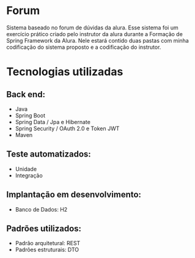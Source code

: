 # Forum
Sistema baseado no forum de dúvidas da alura. Esse sistema foi um exercício prático criado pelo instrutor da alura durante a Formação de Spring Framework da Alura. Nele estará contido duas pastas com minha codificação do sistema proposto e a codificação do instrutor.

# Tecnologias utilizadas
## Back end:
- Java
- Spring Boot
- Spring Data / Jpa e Hibernate
- Spring Security / OAuth 2.0 e Token JWT
- Maven

## Teste automatizados:
- Unidade
- Integração

## Implantação em desenvolvimento:
- Banco de Dados: H2

## Padrões utilizados:
- Padrão arquitetural: REST
- Padrões estruturais: DTO
